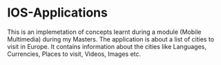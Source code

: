 # IOS-Applications
This is an implemetation of concepts learnt during a module (Mobile Multimedia) during my Masters.
The application is about a list of cities to visit in Europe. It contains information about the cities like Languages, Currencies, Places to visit, Videos, Images etc.
